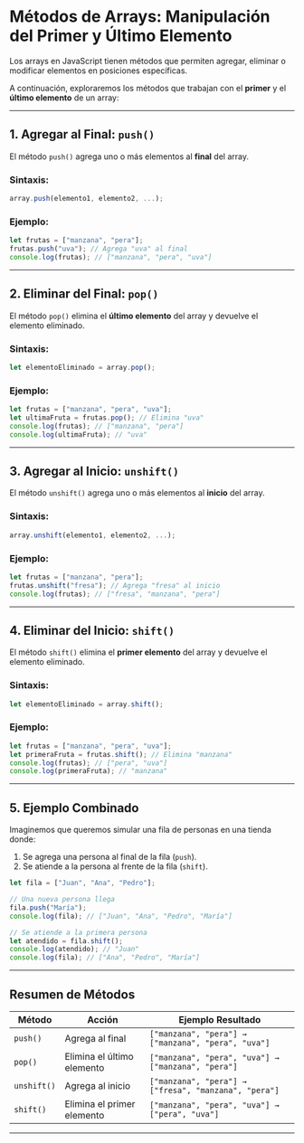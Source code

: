 
# Métodos de Arrays: Manipulación del Primer y Último Elemento

Los arrays en JavaScript tienen métodos que permiten agregar, eliminar o modificar elementos en posiciones específicas. 

A continuación, exploraremos los métodos que trabajan con el **primer** y el **último elemento** de un array:

---

## **1. Agregar al Final: `push()`**
El método `push()` agrega uno o más elementos al **final** del array.

### **Sintaxis:**
```javascript
array.push(elemento1, elemento2, ...);
```

### **Ejemplo:**
```javascript
let frutas = ["manzana", "pera"];
frutas.push("uva"); // Agrega "uva" al final
console.log(frutas); // ["manzana", "pera", "uva"]
```

---

## **2. Eliminar del Final: `pop()`**
El método `pop()` elimina el **último elemento** del array y devuelve el elemento eliminado.

### **Sintaxis:**
```javascript
let elementoEliminado = array.pop();
```

### **Ejemplo:**
```javascript
let frutas = ["manzana", "pera", "uva"];
let ultimaFruta = frutas.pop(); // Elimina "uva"
console.log(frutas); // ["manzana", "pera"]
console.log(ultimaFruta); // "uva"
```

---

## **3. Agregar al Inicio: `unshift()`**
El método `unshift()` agrega uno o más elementos al **inicio** del array.

### **Sintaxis:**
```javascript
array.unshift(elemento1, elemento2, ...);
```

### **Ejemplo:**
```javascript
let frutas = ["manzana", "pera"];
frutas.unshift("fresa"); // Agrega "fresa" al inicio
console.log(frutas); // ["fresa", "manzana", "pera"]
```

---

## **4. Eliminar del Inicio: `shift()`**
El método `shift()` elimina el **primer elemento** del array y devuelve el elemento eliminado.

### **Sintaxis:**
```javascript
let elementoEliminado = array.shift();
```

### **Ejemplo:**
```javascript
let frutas = ["manzana", "pera", "uva"];
let primeraFruta = frutas.shift(); // Elimina "manzana"
console.log(frutas); // ["pera", "uva"]
console.log(primeraFruta); // "manzana"
```

---

## **5. Ejemplo Combinado**
Imaginemos que queremos simular una fila de personas en una tienda donde:
1. Se agrega una persona al final de la fila (`push`).
2. Se atiende a la persona al frente de la fila (`shift`).

```javascript
let fila = ["Juan", "Ana", "Pedro"];

// Una nueva persona llega
fila.push("María");
console.log(fila); // ["Juan", "Ana", "Pedro", "María"]

// Se atiende a la primera persona
let atendido = fila.shift();
console.log(atendido); // "Juan"
console.log(fila); // ["Ana", "Pedro", "María"]
```

---

## **Resumen de Métodos**

| **Método**      | **Acción**                                   | **Ejemplo Resultado**                    |
|------------------|---------------------------------------------|------------------------------------------|
| `push()`         | Agrega al final                            | `["manzana", "pera"] → ["manzana", "pera", "uva"]` |
| `pop()`          | Elimina el último elemento                 | `["manzana", "pera", "uva"] → ["manzana", "pera"]` |
| `unshift()`      | Agrega al inicio                           | `["manzana", "pera"] → ["fresa", "manzana", "pera"]` |
| `shift()`        | Elimina el primer elemento                 | `["manzana", "pera", "uva"] → ["pera", "uva"]` |

---
